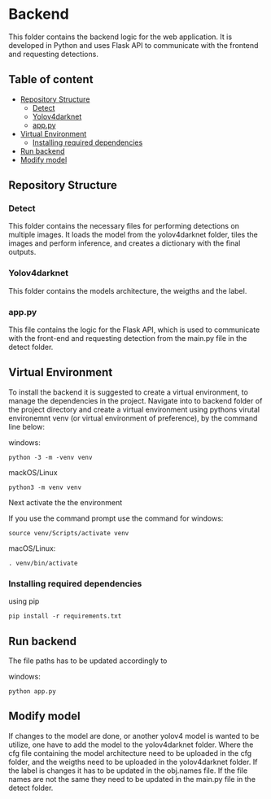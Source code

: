 # Backend

This folder contains the backend logic for the web application. It is developed in Python and uses Flask API to communicate with the frontend and requesting detections.

## Table of content

- [Repository Structure](#repository-structure)
  - [Detect](#detect)
  - [Yolov4darknet](#yolov4darknet)
  - [app.py](#app.py)
- [Virtual Environment](#virtual-environment)
  - [Installing required dependencies](#Installing-required-dependencies)
- [Run backend](#run-backend)
- [Modify model](#modify-model)

## Repository Structure

### Detect

This folder contains the necessary files for performing detections on multiple images. It loads the model from the yolov4darknet folder, tiles the images and perform inference, and creates a dictionary with the final outputs.

### Yolov4darknet

This folder contains the models architecture, the weigths and the label.

### app.py

This file contains the logic for the Flask API, which is used to communicate with the front-end and requesting detection from the main.py file in the detect folder.

## Virtual Environment

To install the backend it is suggested to create a virtual environment, to manage the dependencies in the project. Navigate into to backend folder of the project directory and create a virtual environment using pythons virutal environemnt venv (or virtual environment of preference), by the command line below:

windows:

```
python -3 -m -venv venv
```

mackOS/Linux

```
python3 -m venv venv
```

Next activate the the environment

If you use the command prompt use the command for windows:

```
source venv/Scripts/activate venv
```

macOS/Linux:

```
. venv/bin/activate
```

### Installing required dependencies

using pip

```
pip install -r requirements.txt
```

## Run backend

The file paths has to be updated accordingly to

windows:

```
python app.py
```

## Modify model

If changes to the model are done, or another yolov4 model is wanted to be utilize, one have to add the model to the yolov4darknet folder. Where the cfg file containing the model architecture need to be uploaded in the cfg folder, and the weigths need to be uploaded in the yolov4darknet folder. If the label is changes it has to be updated in the obj.names file. If the file names are not the same they need to be updated in the main.py file in the detect folder.
